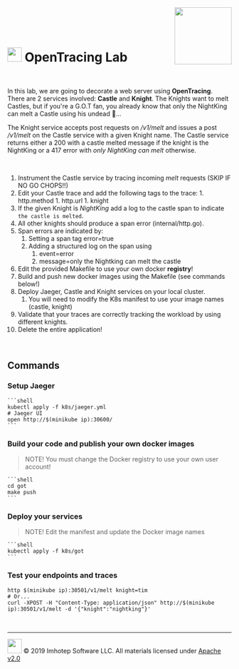 <img src="../assets/k8sland.png" align="right" width="auto" height="128"/>

<br/>
<br/>
<br/>

# <img src="../assets/lab.png" width="32" height="auto"/> OpenTracing Lab

<br/>

In this lab, we are going to decorate a web server using **OpenTracing**.
There are 2 services involved: **Castle** and **Knight**. The
Knights want to melt Castles, but if you're a G.O.T fan, you already
know that only the NightKing can melt a Castle using his undead 🐉...

The Knight service accepts post requests on */v1/melt* and issues a
post */v1/melt* on the Castle service with a given Knight name.
The Castle service returns either a 200 with a castle melted message if the
knight is the NightKing or a 417 error with *only NightKing can melt* otherwise.

<br/>

1. Instrument the Castle service by tracing incoming *melt* requests (SKIP IF NO GO CHOPS!!)
  1. Edit your Castle trace and add the following tags to the trace:
    1. http.method
    1. http.url
    1. knight
1. If the given Knight is *NightKing* add a log to the castle span to indicate
   `the castle is melted`.
1. All other knights should produce a span error (internal/http.go).
1. Span errors are indicated by:
   1. Setting a span tag error=true
   1. Adding a structured log on the span using
      1. event=error
      1. message=only the Nightking can melt the castle
1. Edit the provided Makefile to use your own docker **registry**!
1. Build and push new docker images using the Makefile (see commands below!)
1. Deploy Jaeger, Castle and Knight services on your local cluster.
   1. You will need to modify the K8s manifest to use your image names (castle, knight)
1. Validate that your traces are correctly tracking the workload by using
   different knights.
1. Delete the entire application!

<br/>

## Commands

### Setup Jaeger

    ```shell
    kubectl apply -f k8s/jaeger.yml
    # Jaeger UI
    open http://$(minikube ip):30600/
    ```

### Build your code and publish your own docker images

   > NOTE! You must change the Docker registry to use your own user account!

    ```shell
    cd got
    make push
    ```

### Deploy your services

   > NOTE! Edit the manifest and update the Docker image names

    ```shell
    kubectl apply -f k8s/got
    ```

### Test your endpoints and traces

   ```shell
   http $(minikube ip):30501/v1/melt knight=tim
   # Or...
   curl -XPOST -H "Content-Type: application/json" http://$(minikube ip):30501/v1/melt -d '{"knight":"nightking"}'
   ```

<br/>

---
<img src="../assets/imhotep_logo.png" width="32" height="auto"/> © 2019 Imhotep Software LLC.
All materials licensed under [Apache v2.0](http://www.apache.org/licenses/LICENSE-2.0)
